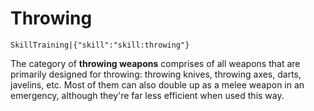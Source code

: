 # Throwing

`SkillTraining|{"skill":"skill:throwing"}`

The category of **throwing weapons** comprises of all weapons that are primarily designed for throwing: throwing knives, throwing axes, darts, javelins, etc. Most of them can also double up as a melee weapon in an emergency, although they're far less efficient when used this way.